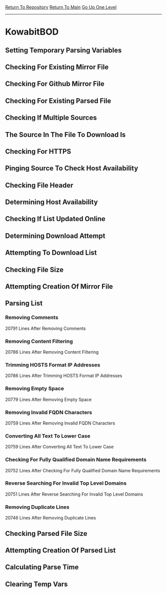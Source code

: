 [Return To Repository](https://github.com/deathbybandaid/piholeparser/)
[Return To Main](https://github.com/deathbybandaid/piholeparser/blob/master/RecentRunLogs/Mainlog.md)
[Go Up One Level](https://github.com/deathbybandaid/piholeparser/blob/master/RecentRunLogs/TopLevelScripts/30-Processing-External-Blacklists.md)
____________________________________
# KowabitBOD
## Setting Temporary Parsing Variables
## Checking For Existing Mirror File
## Checking For Github Mirror File
## Checking For Existing Parsed File
## Checking If Multiple Sources
## The Source In The File To Download Is
## Checking For HTTPS
## Pinging Source To Check Host Availability
## Checking File Header
## Determining Host Availability
## Checking If List Updated Online
## Determining Download Attempt
## Attempting To Download List
## Checking File Size
## Attempting Creation Of Mirror File
## Parsing List
### Removing Comments
20791 Lines After Removing Comments
### Removing Content Filtering
20786 Lines After Removing Content Filtering
### Trimming HOSTS Format IP Addresses
20786 Lines After Trimming HOSTS Format IP Addresses
### Removing Empty Space
20779 Lines After Removing Empty Space
### Removing Invalid FQDN Characters
20759 Lines After Removing Invalid FQDN Characters
### Converting All Text To Lower Case
20759 Lines After Converting All Text To Lower Case
### Checking For Fully Qualified Domain Name Requirements
20752 Lines After Checking For Fully Qualified Domain Name Requirements
### Reverse Searching For Invalid Top Level Domains
20751 Lines After Reverse Searching For Invalid Top Level Domains
### Removing Duplicate Lines
20746 Lines After Removing Duplicate Lines
## Checking Parsed File Size
## Attempting Creation Of Parsed List
## Calculating Parse Time
## Clearing Temp Vars
